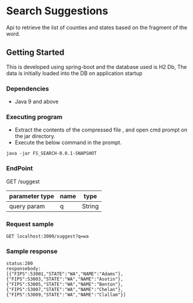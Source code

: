 # Search Suggestions

Api to retrieve the list of counties and states based on the fragment of the word.

## Getting Started

This is developed using spring-boot and the database used is H2 Db, The data is initially loaded into the DB on application startup

### Dependencies

* Java 9 and above

### Executing program

* Extract the contents of the compressed file , and open cmd prompt on the jar directory.
* Execute the below command in the prompt.
```
java -jar FS_SEARCH-0.0.1-SNAPSHOT
```

### EndPoint

GET /suggest

|parameter type 	   |name | type	|
|------------------	   |-----|------|
|query  param   	   | q	 | String|


### Request sample
```
GET localhost:3000/suggest?q=wa
```

### Sample response
```
status:200
responsebody:
[{"FIPS":53001,"STATE":"WA","NAME":"Adams"},{"FIPS":53003,"STATE":"WA","NAME":"Asotin"},{"FIPS":53005,"STATE":"WA","NAME":"Benton"},{"FIPS":53007,"STATE":"WA","NAME":"Chelan"},{"FIPS":53009,"STATE":"WA","NAME":"Clallam"}]
```





